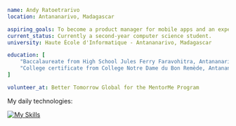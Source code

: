 ```yaml
name: Andy Ratoetrarivo
location: Antananarivo, Madagascar

aspiring_goals: To become a product manager for mobile apps and an expert in cybersecurity and cloud technology.
current_status: Currently a second-year computer science student.
university: Haute École d'Informatique - Antananarivo, Madagascar

education: [
    "Baccalaureate from High School Jules Ferry Faravohitra, Antananarivo",
    "College certificate from College Notre Dame du Bon Remède, Antananarivo",
]

volunteer_at: Better Tomorrow Global for the MentorMe Program
```
My daily technologies:

[![My Skills](https://skillicons.dev/icons?i=aws,bash,py,spring,postgres,react,nodejs,neovim,figma&perline=3)](https://skillicons.dev)
